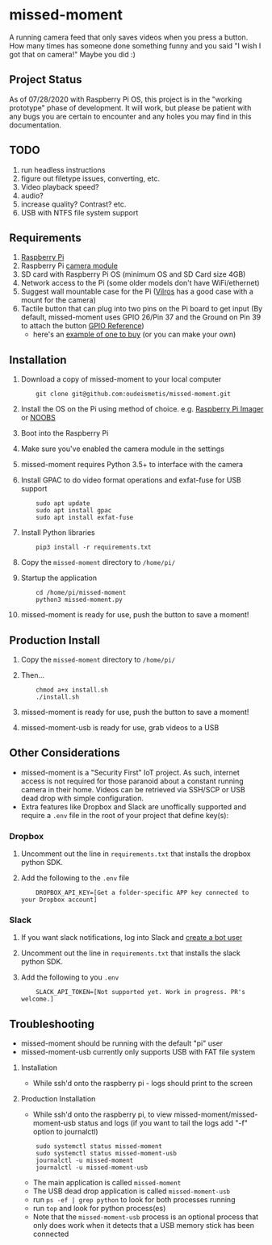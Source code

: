 # missed-moment

A running camera feed that only saves videos when you press a button. How many times has someone done something funny and you said "I wish I got that on camera!" Maybe you did :)

## Project Status

As of 07/28/2020 with Raspberry Pi OS, this project is in the "working prototype" phase of development. It will work, but please be patient with any bugs you are certain to encounter and any holes you may find in this documentation.

## TODO

1. run headless instructions
1. figure out filetype issues, converting, etc.
1. Video playback speed?
1. audio?
1. increase quality? Contrast? etc.
1. USB with NTFS file system support

## Requirements

1. [Raspberry Pi](https://www.raspberrypi.org/products/)
1. Raspberry Pi [camera module](https://www.raspberrypi.org/products/camera-module-v2/)
1. SD card with Raspberry Pi OS (minimum OS and SD Card size 4GB)
1. Network access to the Pi (some older models don't have WiFi/ethernet)
1. Suggest wall mountable case for the Pi ([Vilros](http://www.vilros.com/) has a good case with a mount for the camera)
1. Tactile button that can plug into two pins on the Pi board to get input (By default, missed-moment uses GPIO 26/Pin 37 and the Ground on Pin 39 to attach the button [GPIO Reference](https://www.raspberrypi.org/documentation/usage/gpio/)) 
    - here's an [example of one to buy](https://www.amazon.com/Warmstor-3-Pack-Desktop-Button-Computer/dp/B072FMVZJZ/ref=sr_1_3?dchild=1&keywords=2+pin+pc+desktop+power+cable&qid=1596030325&sr=8-3) (or you can make your own)

## Installation

1. Download a copy of missed-moment to your local computer

    ```
        git clone git@github.com:oudeismetis/missed-moment.git
    ```
1. Install the OS on the Pi using method of choice.  e.g. [Raspberry Pi Imager](https://www.raspberrypi.org/documentation/installation/installing-images/) or [NOOBS](https://www.raspberrypi.org/downloads/noobs/) 
1. Boot into the Raspberry Pi
1. Make sure you've enabled the camera module in the settings
1. missed-moment requires Python 3.5+ to interface with the camera
1. Install GPAC to do video format operations and exfat-fuse for USB support

    ```
        sudo apt update
        sudo apt install gpac
        sudo apt install exfat-fuse
    ```

1. Install Python libraries

    ```
        pip3 install -r requirements.txt
    ```

1. Copy the `missed-moment` directory to `/home/pi/`

1. Startup the application

    ```
        cd /home/pi/missed-moment
        python3 missed-moment.py
    ```
1. missed-moment is ready for use, push the button to save a moment!


## Production Install

1. Copy the `missed-moment` directory to `/home/pi/`
1. Then...

    ```
        chmod a+x install.sh
        ./install.sh
    ```
1. missed-moment is ready for use, push the button to save a moment!
1. missed-moment-usb is ready for use, grab videos to a USB

## Other Considerations

- missed-moment is a "Security First" IoT project. As such, internet access is not required for those paranoid about a constant running camera in their home. Videos can be retrieved via SSH/SCP or USB dead drop with simple configuration.
- Extra features like Dropbox and Slack are unoffically supported and require a `.env` file in the root of your project that define key(s):


### Dropbox
1. Uncomment out the line in `requirements.txt` that installs the dropbox python SDK.
1. Add the following to the `.env` file

    ```
        DROPBOX_API_KEY=[Get a folder-specific APP key connected to your Dropbox account]
    ```

### Slack
1. If you want slack notifications, log into Slack and [create a bot user](https://api.slack.com/bot-users)
1. Uncomment out the line in `requirements.txt` that installs the slack python SDK.
1. Add the following to you `.env`

    ```
        SLACK_API_TOKEN=[Not supported yet. Work in progress. PR's welcome.]
    ```

## Troubleshooting

- missed-moment should be running with the default "pi" user
- missed-moment-usb currently only supports USB with FAT file system

1.  Installation
    - While ssh'd onto the raspberry pi - logs should print to the screen

1.  Production Installation
    - While ssh'd onto the raspberry pi, to view missed-moment/missed-moment-usb status and logs (if you want to tail the logs add "-f" option to journalctl)

    ```
        sudo systemctl status missed-moment
        sudo systemctl status missed-moment-usb
        journalctl -u missed-moment
        journalctl -u missed-moment-usb
    ```

    - The main application is called `missed-moment`
    - The USB dead drop application is called `missed-moment-usb`
    - run `ps -ef | grep python` to look for both processes running
    - run `top` and look for python process(es)
    - Note that the `missed-moment-usb` process is an optional process that only does work when it detects that a USB memory stick has been connected
